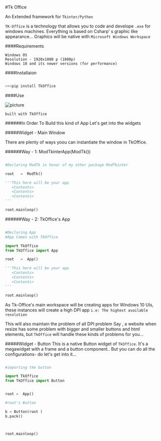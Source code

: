
#Tk Office 

An Extended framework for `Tkinter/Python`

`TK-Office` is a technology that allows you to code and develope `.exe` for windows machines. Everything is based on Csharp' s
graphic like appearance...
Graphics will be native with `Microsoft Windows Workspace`

####Requirements

    Windows OS
    Resolution - 1920x1080 p (1080p)
    Windows 10 and its newer versions (for performance)

####Installaion 

```python

>>>pip install TkOffice 


```

####Use

![picture]("d:/TkOffice/TkOffice/userkit.jpg")

`built with TkOffice`


######In Order To Build this kind of App Let's get into the widgets

#####Widget - Main Window

There are plenty of ways yoou can instantiate the window in TkOffice.

######Way - 1: ModTkinterApp(ModTk())

```python 

#Declaring ModTk in honor of my other package ModTkinter

root   =  ModTk()

'''This here will be your app
   <Contents>
   <Contents>
   <Contents>
'''

root.mainloop()

```

######Way - 2: TkOffice's App

```python 

#Declaring App
#App Comes with TkOffice

import TkOffice
from TkOffice import App

root   =  App()

'''This here will be your app
   <Contents>
   <Contents>
   <Contents>
'''

root.mainloop()

```

As Tk-Office's main workspace will be creating apps for Windows 10 UIs, these instances will create a high DPI app
`i.e: The highest available resolution`

This will also maintain the problem of all DPI problem
Say , a website when resize has some problem with bigger and smaller buttons and html elements, but `TkOffice` will handle these kinds of problems for you...

#####Widget - Button
This is a native Button widget of `TkOffice`. It's a megawidget with a frame and a button component..
But you can do all the configurations- do let's get into it...

```python 

#importing the button

import TkOffice
from TkOffice import Button


root =  App()

#root's Button 

b = Button(root )
b.pack()



root.mainloop()
